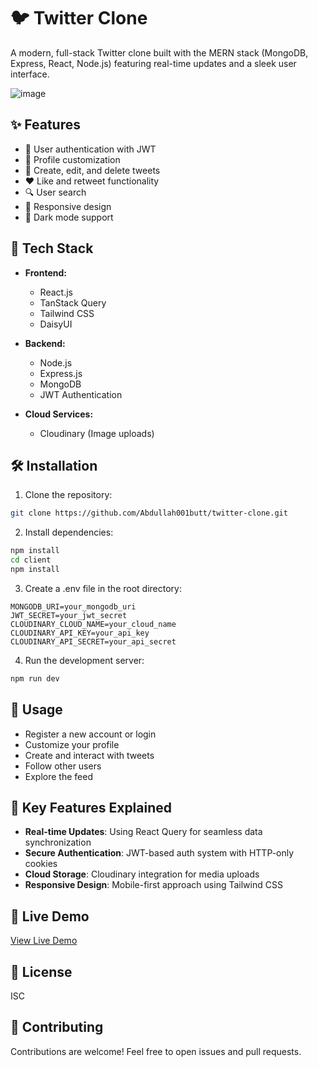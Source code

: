 # 🐦 Twitter Clone

A modern, full-stack Twitter clone built with the MERN stack (MongoDB, Express, React, Node.js) featuring real-time updates and a sleek user interface.

![image](https://github.com/user-attachments/assets/c4a68ea0-8fdc-4ac4-8069-f0095fa8476b)


## ✨ Features

- 🔐 User authentication with JWT
- 👤 Profile customization
- 📝 Create, edit, and delete tweets
- ❤️ Like and retweet functionality
- 🔍 User search
- 📱 Responsive design
- 🌙 Dark mode support

## 🚀 Tech Stack

- **Frontend:**
  - React.js
  - TanStack Query
  - Tailwind CSS
  - DaisyUI

- **Backend:**
  - Node.js
  - Express.js
  - MongoDB
  - JWT Authentication

- **Cloud Services:**
  - Cloudinary (Image uploads)

## 🛠️ Installation

1. Clone the repository:
```bash
git clone https://github.com/Abdullah001butt/twitter-clone.git
```

2. Install dependencies:
```bash
npm install
cd client
npm install
```

3. Create a .env file in the root directory:
```env
MONGODB_URI=your_mongodb_uri
JWT_SECRET=your_jwt_secret
CLOUDINARY_CLOUD_NAME=your_cloud_name
CLOUDINARY_API_KEY=your_api_key
CLOUDINARY_API_SECRET=your_api_secret
```

4. Run the development server:
```bash
npm run dev
```

## 📱 Usage

- Register a new account or login
- Customize your profile
- Create and interact with tweets
- Follow other users
- Explore the feed

## 🌟 Key Features Explained

- **Real-time Updates**: Using React Query for seamless data synchronization
- **Secure Authentication**: JWT-based auth system with HTTP-only cookies
- **Cloud Storage**: Cloudinary integration for media uploads
- **Responsive Design**: Mobile-first approach using Tailwind CSS

## 🔗 Live Demo

[View Live Demo](https://twitter-clone-gqc9.onrender.com/)

## 📄 License

ISC

## 🤝 Contributing

Contributions are welcome! Feel free to open issues and pull requests.

